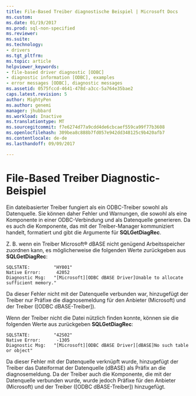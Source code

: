 ```yaml
---
title: File-Based Treiber diagnostische Beispiel | Microsoft Docs
ms.custom: 
ms.date: 01/19/2017
ms.prod: sql-non-specified
ms.reviewer: 
ms.suite: 
ms.technology:
- drivers
ms.tgt_pltfrm: 
ms.topic: article
helpviewer_keywords:
- file-based driver diagnostic [ODBC]
- diagnostic information [ODBC], examples
- error messages [ODBC], diagnostic messages
ms.assetid: 0575fccd-4641-478d-a3cc-5a764e35bae2
caps.latest.revision: 5
author: MightyPen
ms.author: genemi
manager: jhubbard
ms.workload: Inactive
ms.translationtype: MT
ms.sourcegitcommit: f7e6274d77a9cdd4de6cbcaef559ca99f77b3608
ms.openlocfilehash: 309bea8c888b7fd057e942dd348125c9b420afb7
ms.contentlocale: de-de
ms.lasthandoff: 09/09/2017

---
```

# <a name="file-based-driver-diagnostic-example"></a>File-Based Treiber Diagnostic-Beispiel
Ein dateibasierter Treiber fungiert als ein ODBC-Treiber sowohl als Datenquelle. Sie können daher Fehler und Warnungen, die sowohl als eine Komponente in einer ODBC-Verbindung und als Datenquelle generieren. Da es auch die Komponente, das mit der Treiber-Manager kommuniziert handelt, formatiert und gibt die Argumente für **SQLGetDiagRec**.  
  
 Z. B. wenn ein Treiber Microsoft® dBASE nicht genügend Arbeitsspeicher zuordnen kann, es möglicherweise die folgenden Werte zurückgeben aus **SQLGetDiagRec**:  
  
```  
SQLSTATE:         "HY001"  
Native Error:      42052  
Diagnostic Msg:   "[Microsoft][ODBC dBASE Driver]Unable to allocate sufficient memory."  
```  
  
 Da dieser Fehler nicht mit der Datenquelle verbunden war, hinzugefügt der Treiber nur Präfixe die diagnosemeldung für den Anbieter (Microsoft) und der Treiber ([ODBC dBASE-Treiber]).  
  
 Wenn der Treiber nicht die Datei nützlich finden konnte, können sie die folgenden Werte aus zurückgeben **SQLGetDiagRec**:  
  
```  
SQLSTATE:         "42S02"  
Native Error:      -1305  
Diagnostic Msg:   "[Microsoft][ODBC dBASE Driver][dBASE]No such table or object"  
```  
  
 Da dieser Fehler mit der Datenquelle verknüpft wurde, hinzugefügt der Treiber das Dateiformat der Datenquelle (dBASE) als Präfix an die diagnosemeldung. Da der Treiber auch die Komponente, die mit der Datenquelle verbunden wurde, wurde jedoch Präfixe für den Anbieter (Microsoft) und der Treiber ([ODBC dBASE-Treiber]) hinzugefügt.

